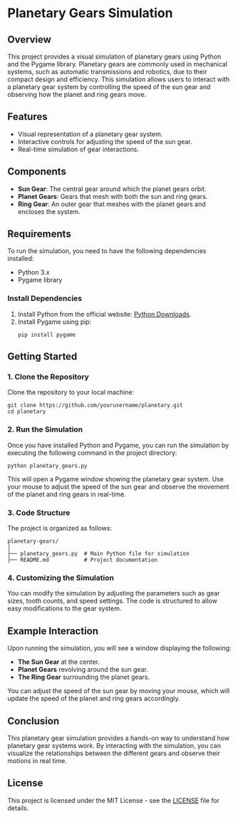 # Planetary Gears Simulation

## Overview

This project provides a visual simulation of planetary gears using Python and the Pygame library. Planetary gears are commonly used in mechanical systems, such as automatic transmissions and robotics, due to their compact design and efficiency. This simulation allows users to interact with a planetary gear system by controlling the speed of the sun gear and observing how the planet and ring gears move.

## Features

- Visual representation of a planetary gear system.
- Interactive controls for adjusting the speed of the sun gear.
- Real-time simulation of gear interactions.

## Components

- **Sun Gear**: The central gear around which the planet gears orbit.
- **Planet Gears**: Gears that mesh with both the sun and ring gears.
- **Ring Gear**: An outer gear that meshes with the planet gears and encloses the system.

## Requirements

To run the simulation, you need to have the following dependencies installed:

- Python 3.x
- Pygame library

### Install Dependencies

1. Install Python from the official website: [Python Downloads](https://www.python.org/downloads/).
2. Install Pygame using pip:
   ```
   pip install pygame
   ```

## Getting Started

### 1. Clone the Repository

Clone the repository to your local machine:
```
git clone https://github.com/yourusername/planetary.git
cd planetary
```

### 2. Run the Simulation

Once you have installed Python and Pygame, you can run the simulation by executing the following command in the project directory:
```
python planetary_gears.py
```

This will open a Pygame window showing the planetary gear system. Use your mouse to adjust the speed of the sun gear and observe the movement of the planet and ring gears in real-time.

### 3. Code Structure

The project is organized as follows:
```
planetary-gears/
│
├── planetary_gears.py  # Main Python file for simulation
├── README.md           # Project documentation
```

### 4. Customizing the Simulation

You can modify the simulation by adjusting the parameters such as gear sizes, tooth counts, and speed settings. The code is structured to allow easy modifications to the gear system.

## Example Interaction

Upon running the simulation, you will see a window displaying the following:

- **The Sun Gear** at the center.
- **Planet Gears** revolving around the sun gear.
- **The Ring Gear** surrounding the planet gears.
  
You can adjust the speed of the sun gear by moving your mouse, which will update the speed of the planet and ring gears accordingly.

## Conclusion

This planetary gear simulation provides a hands-on way to understand how planetary gear systems work. By interacting with the simulation, you can visualize the relationships between the different gears and observe their motions in real time.

## License

This project is licensed under the MIT License - see the [LICENSE](LICENSE) file for details.
